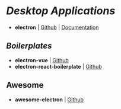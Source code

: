 # _Desktop Applications_

- **electron** | [Github](https://github.com/electron/electron) | [Documentation](https://electronjs.org/docs)

## _Boilerplates_

- **electron-vue** | [Github](https://github.com/SimulatedGREG/electron-vue)
- **electron-react-boilerplate** | [Github](https://github.com/chentsulin/electron-react-boilerplate)

## Awesome

- **awesome-electron** | [Github](https://github.com/sindresorhus/awesome-electron)

